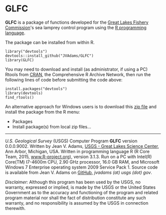 GLFC
====

**GLFC** is a package of functions developed for the [Great Lakes Fishery Commission](http://www.glfc.org/)'s sea lamprey control program using the [R programming language](http://www.r-project.org/).

The package can be installed from within R.

	library("devtools")
	devtools::install_github("JVAdams/GLFC")
	library(GLFC)

You may need to download and install (as administrator, if using a PC) Rtools from [CRAN](http://cran.r-project.org/bin/windows/Rtools/), the Comprehensive R Archive Network, then run the following lines of code before submitting the code above:

	install.packages("devtools")
	library(devtools)
	find_rtools()

An alternative approach for Windows users is to download this 
[zip file](https://github.com/JVAdams/GLFC/raw/master/GLFC.zip)
and install the package from the R menu:
- Packages
- Install package(s) from local zip files...

- - -

_U.S. Geological Survey_ (USGS) Computer Program **GLFC** version 0.0.0.9002. 
Written by Jean V. Adams, [USGS - Great Lakes Science Center](http://www.glsc.usgs.gov/), Ann Arbor, Michigan, USA. 
Written in programming language R (R Core Team, 2015, www.R-project.org), version 3.1.3. 
Run on a PC with Intel(R) Core(TM) I7-4600m CPU, 2.90 GHz processor, 16.0 GB RAM, and Microsoft Windows 7 Enterprise operating system 2009 Service Pack 1. 
Source code is available from Jean V. Adams on [GitHub](https://github.com/JVAdams/GLFC), _jvadams (at) usgs (dot) gov_.

_Disclaimer:_ Although this program has been used by the USGS, no warranty, expressed or implied, is made by the USGS or the United States Government as to the accuracy and functioning of the program and related program material nor shall the fact of distribution constitute any such warranty, and no responsibility is assumed by the USGS in connection therewith.
